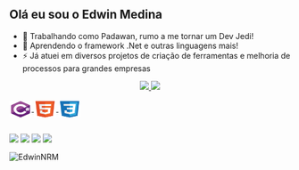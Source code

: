 ## Olá eu sou o Edwin Medina

- 🔭 Trabalhando como Padawan, rumo a me tornar um Dev Jedi!
- 🌱 Aprendendo o framework .Net e outras linguagens mais!
- ⚡ Já atuei em diversos projetos de criação de ferramentas e melhoria de processos para grandes empresas

<div align="center">
  <a href="https://github.com/EdwinNRM">
  <img height="180em" src="https://github-readme-stats.vercel.app/api?username=EdwinNRM&show_icons=true&theme=gotham&include_all_commits=true&count_private=true"/>
  <img height="180em" src="https://github-readme-stats.vercel.app/api/top-langs/?username=EdwinNRM&layout=compact&langs_count=7&theme=gotham"/>
</div>

<div style="display: inline_block"><br>
  <img align="center" alt="Edwin-csharp" height="30" width="40" src="https://raw.githubusercontent.com/devicons/devicon/master/icons/csharp/csharp-original.svg">
  <img align="center" alt="Edwin-HTML" height="30" width="40" src="https://raw.githubusercontent.com/devicons/devicon/master/icons/html5/html5-original.svg">
  <img align="center" alt="Edwin-CSS" height="30" width="40" src="https://raw.githubusercontent.com/devicons/devicon/master/icons/css3/css3-original.svg">
</div>

  ##
 
<div> 
  <a href="https://instagram.com/edwinnichollas" target="_blank"><img src="https://img.shields.io/badge/-Instagram-%23E4405F?style=for-the-badge&logo=instagram&logoColor=white" target="_blank"></a>
 <a href="https://discord.com/users/Edwinnrm#8133" target="_blank"><img src="https://img.shields.io/badge/Discord-7289DA?style=for-the-badge&logo=discord&logoColor=white" target="_blank"></a> 
  <a href = "mailto:contatoedwinmedina@gmail.com"><img src="https://img.shields.io/badge/-Gmail-%23333?style=for-the-badge&logo=gmail&logoColor=white" target="_blank"></a>
  <a href="https://br.linkedin.com/in/edwinnrmedina" target="_blank"><img src="https://img.shields.io/badge/-LinkedIn-%230077B5?style=for-the-badge&logo=linkedin&logoColor=white" target="_blank"></a> 
  
  
</div>
<div align="left"> 
  <p> <img src="https://komarev.com/ghpvc/?username=EdwinNRM&label=Profile%20views&color=0e75b6&style=flat" alt="EdwinNRM"/> </p>
</div>

